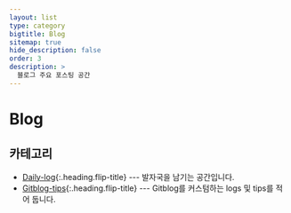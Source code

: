 ```yaml
---
layout: list
type: category
bigtitle: Blog
sitemap: true
hide_description: false
order: 3
description: >
  블로그 주요 포스팅 공간
---
```


# Blog

## 카테고리

* [Daily-log]{:.heading.flip-title} ---  발자국을 남기는 공간입니다.
* [Gitblog-tips]{:.heading.flip-title} --- Gitblog를 커스텀하는 logs 및 tips를 적어 둡니다. 

[Daily-log]: /daily-log/
[Gitblog-tips]: /gitblog-tips/